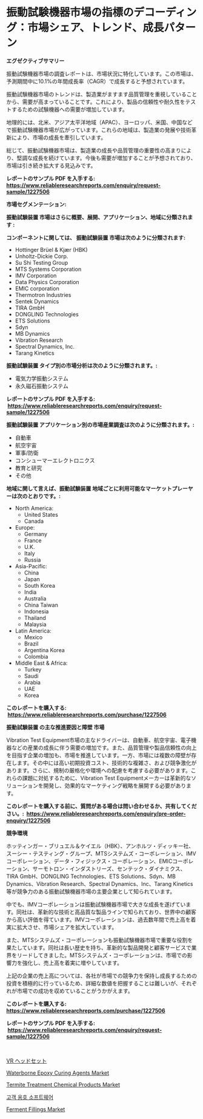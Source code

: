 <p><h1>振動試験機器市場の指標のデコーディング：市場シェア、トレンド、成長パターン</h1></p><p><strong>エグゼクティブサマリー</strong></p>
<p><p>振動試験機器市場の調査レポートは、市場状況に特化しています。この市場は、予測期間中に10.1%の年間成長率（CAGR）で成長すると予想されています。</p><p>振動試験機器市場のトレンドは、製造業がますます品質管理を重視していることから、需要が高まっていることです。これにより、製品の信頼性や耐久性をテストするための試験機器への需要が増加しています。</p><p>地理的には、北米、アジア太平洋地域（APAC）、ヨーロッパ、米国、中国などで振動試験機器市場が広がっています。これらの地域は、製造業の発展や技術革新により、市場の成長を牽引しています。</p><p>総じて、振動試験機器市場は、製造業の成長や品質管理の重要性の高まりにより、堅調な成長を続けています。今後も需要が増加することが予想されており、市場は引き続き拡大する見込みです。</p></p>
<p><strong>レポートのサンプル PDF を入手する: <a href="https://www.reliableresearchreports.com/enquiry/request-sample/1227506">https://www.reliableresearchreports.com/enquiry/request-sample/1227506</a></strong></p>
<p><strong>市場セグメンテーション:</strong></p>
<p><strong> 振動試験装置 市場はさらに概要、展開、アプリケーション、地域に分類されます :</strong></p>
<p><strong>コンポーネントに関しては、 振動試験装置 市場は次のように分類されます: &nbsp;</strong></p>
<p><ul><li>Hottinger Brüel & Kjær (HBK)</li><li>Unholtz-Dickie Corp.</li><li>Su Shi Testing Group</li><li>MTS Systems Corporation</li><li>IMV Corporation</li><li>Data Physics Corporation</li><li>EMIC corporation</li><li>Thermotron Industries</li><li>Sentek Dynamics</li><li>TIRA GmbH</li><li>DONGLING Technologies</li><li>ETS Solutions</li><li>Sdyn</li><li>MB Dynamics</li><li>Vibration Research</li><li>Spectral Dynamics, Inc.</li><li>Tarang Kinetics</li></ul></p>
<p><strong> 振動試験装置 タイプ別の市場分析は次のように分類されます。:</strong></p>
<p><ul><li>電気力学振動システム</li><li>永久磁石振動システム</li></ul></p>
<p><strong>レポートのサンプル PDF を入手する: &nbsp;<a href="https://www.reliableresearchreports.com/enquiry/request-sample/1227506">https://www.reliableresearchreports.com/enquiry/request-sample/1227506</a></strong></p>
<p><strong> 振動試験装置 アプリケーション別の市場産業調査は次のように分類されます。:</strong></p>
<p><ul><li>自動車</li><li>航空宇宙</li><li>軍事/防衛</li><li>コンシューマーエレクトロニクス</li><li>教育と研究</li><li>その他</li></ul></p>
<p><strong>地域に関して言えば、振動試験装置 地域ごとに利用可能なマーケットプレーヤーは次のとおりです。:</strong></p>
<p><ul>
    <li>
        North America:
        <ul>
            <li>United States</li>
            <li>Canada</li>
        </ul>
    </li>
    <li>
        Europe:
        <ul>
            <li>Germany</li>
            <li>France</li>
            <li>U.K.</li>
            <li>Italy</li>
            <li>Russia</li>
        </ul>
    </li>
    <li>
        Asia-Pacific:
        <ul>
            <li>China</li>
            <li>Japan</li>
            <li>South Korea</li>
            <li>India</li>
            <li>Australia</li>
            <li>China Taiwan</li>
            <li>Indonesia</li>
            <li>Thailand</li>
            <li>Malaysia</li>
        </ul>
    </li>
    <li>
        Latin America:
        <ul>
            <li>Mexico</li>
            <li>Brazil</li>
            <li>Argentina Korea</li>
            <li>Colombia</li>
        </ul>
    </li>
    <li>
        Middle East & Africa:
        <ul>
            <li>Turkey</li>
            <li>Saudi</li>
            <li>Arabia</li>
            <li>UAE</li>
            <li>Korea</li>
        </ul>
    </li>
    </ul></p>
<p><strong>このレポートを購入する: &nbsp;<a href="https://www.reliableresearchreports.com/purchase/1227506">https://www.reliableresearchreports.com/purchase/1227506</a></strong></p>
<p><strong>振動試験装置 の主な推進要因と障壁 市場</strong></p>
<p><p>Vibration Test Equipment市場の主なドライバーは、自動車、航空宇宙、電子機器などの産業の成長に伴う需要の増加です。また、品質管理や製品信頼性の向上を目指す企業の増加も、市場を推進しています。一方、市場には複数の障壁が存在します。その中には高い初期投資コスト、技術的な複雑さ、および競争激化があります。さらに、規制の厳格化や環境への配慮を考慮する必要があります。これらの課題に対処するために、Vibration Test Equipmentメーカーは革新的なソリューションを開発し、効果的なマーケティング戦略を展開する必要があります。</p></p>
<p><strong>このレポートを購入する前に、質問がある場合は問い合わせるか、共有してください。:&nbsp; <a href="https://www.reliableresearchreports.com/enquiry/pre-order-enquiry/1227506">https://www.reliableresearchreports.com/enquiry/pre-order-enquiry/1227506</a></strong></p>
<p><strong>競争環境</strong></p>
<p><p>ホッティンガー・ブリュエル＆ケイエル（HBK）、アンホルツ・ディッキー社、スーシー・テスティング・グループ、MTSシステムズ・コーポレーション、IMVコーポレーション、データ・フィジックス・コーポレーション、EMICコーポレーション、サーモトロン・インダストリーズ、センテック・ダイナミクス、TIRA GmbH、DONGLING Technologies、ETS Solutions、Sdyn、MB Dynamics、Vibration Research、Spectral Dynamics、Inc、Tarang Kinetics等が競争力のある振動試験機器市場の主要企業として知られています。</p><p>中でも、IMVコーポレーションは振動試験機器市場で大きな成長を遂げています。同社は、革新的な技術と高品質な製品ラインで知られており、世界中の顧客から高い評価を得ています。IMVコーポレーションは、過去数年間で売上高を着実に拡大させ、市場シェアを拡大しています。</p><p>また、MTSシステムズ・コーポレーションも振動試験機器市場で重要な役割を果たしています。同社は長い歴史を持ち、革新的な製品開発と顧客サービスで業界をリードしてきました。MTSシステムズ・コーポレーションは、市場での影響力を強化し、売上高を着実に増やしています。</p><p>上記の企業の売上高については、各社が市場での競争力を保持し成長するための投資を積極的に行っているため、詳細な数値を把握することは難しいが、それぞれが市場での成功を収めていることがうかがえます。</p></p>
<p><strong>このレポートを購入する: &nbsp; <a href="https://www.reliableresearchreports.com/purchase/1227506">https://www.reliableresearchreports.com/purchase/1227506</a></strong></p>
<p><strong>レポートのサンプル PDF を入手する: &nbsp;<a href="https://www.reliableresearchreports.com/enquiry/request-sample/1227506">https://www.reliableresearchreports.com/enquiry/request-sample/1227506</a></strong><strong></strong></p>
<p>&nbsp;</p>
<p><p><a href="https://github.com/cnnriuez22368/Market-Research-Report-List-1/blob/main/16782121789.md">VR ヘッドセット</a></p><p><a href="https://issuu.com/reportprime-2/docs/waterborne-epoxy-curing-agents-market-size-2030.pp">Waterborne Epoxy Curing Agents Market</a></p><p><a href="https://github.com/Krish2023na/Market-Research-Report-List-3/blob/main/termite-treatment-chemical-products-market.md">Termite Treatment Chemical Products Market</a></p><p><a href="https://github.com/vs10l4sfg5c/Market-Research-Report-List-1/blob/main/93426991451.md">고객 옹호 소프트웨어</a></p><p><a href="https://view.publitas.com/reportprime-1/ferment-fillings-market-size-growth-and-forecast-from-2024-2031/">Ferment Fillings Market</a></p></p>